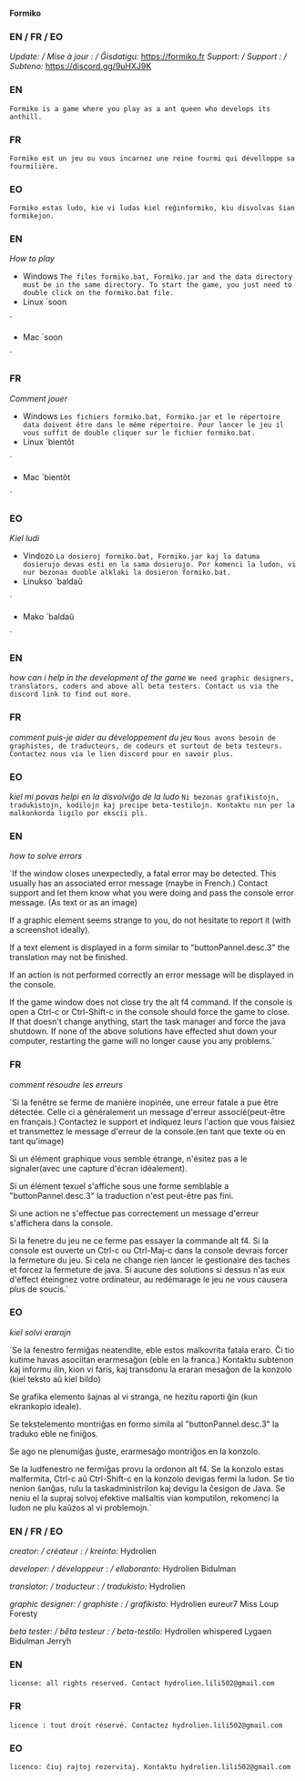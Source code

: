 **Formiko**

### EN / FR / EO
*Update: / Mise à jour : / Ĝisdatigu:* https://formiko.fr
*Support: / Support : / Subteno:* https://discord.gg/9uHXJ9K

### EN
`Formiko is a game where you play as a ant queen who develops its anthill.`

### FR
`Formiko est un jeu ou vous incarnez une reine fourmi qui dévelloppe sa fourmilière.`

### EO
`Formiko estas ludo, kie vi ludas kiel reĝinformiko, kiu disvolvas ŝian formikejon.`

### EN
*How to play*

+ Windows
`The files formiko.bat, Formiko.jar and the data directory must be in the same directory.
To start the game, you just need to double click on the formiko.bat file.
`
+ Linux
`soon

`
+ Mac
`soon

`

### FR
*Comment jouer*

+ Windows
`Les fichiers formiko.bat, Formiko.jar et le répertoire data doivent être dans le même répertoire.
Pour lancer le jeu il vous suffit de double cliquer sur le fichier formiko.bat.
`
+ Linux
`bientôt

`
+ Mac
`bientôt

`

### EO
*Kiel ludi*

+ Vindozo
`La dosieroj formiko.bat, Formiko.jar kaj la datuma dosierujo devas esti en la sama dosierujo.
Por komenci la ludon, vi nur bezonas duoble alklaki la dosieron formiko.bat.
`
+ Linukso
`baldaŭ

`
+ Mako
`baldaŭ

`


### EN
*how can i help in the development of the game*
`We need graphic designers, translators, coders and above all beta testers. Contact us via the discord link to find out more.`

### FR
*comment puis-je aider au développement du jeu*
`Nous avons besoin de graphistes, de traducteurs, de codeurs et surtout de beta testeurs. Contactez nous via le lien discord pour en savoir plus.`

### EO
*kiel mi povas helpi en la disvolviĝo de la ludo*
`Ni bezonas grafikistojn, tradukistojn, kodilojn kaj precipe beta-testilojn. Kontaktu nin per la malkonkorda ligilo por ekscii pli.`

### EN
*how to solve errors*

`If the window closes unexpectedly, a fatal error may be detected. This usually has an associated error message (maybe in French.)
Contact support and let them know what you were doing and pass the console error message. (As text or as an image)

If a graphic element seems strange to you, do not hesitate to report it (with a screenshot ideally).

If a text element is displayed in a form similar to "buttonPannel.desc.3" the translation may not be finished.

If an action is not performed correctly an error message will be displayed in the console.

If the game window does not close try the alt f4 command.
If the console is open a Ctrl-c or Ctrl-Shift-c in the console should force the game to close.
If that doesn't change anything, start the task manager and force the java shutdown.
If none of the above solutions have effected shut down your computer, restarting the game will no longer cause you any problems.`

### FR
*comment résoudre les erreurs*

`Si la fenêtre se ferme de manière inopinée, une erreur fatale a pue être détectée. Celle ci a généralement un message d'erreur associé(peut-être en français.)
Contactez le support et indiquez leurs l'action que vous faisiez et transmettez le message d'erreur de la console.(en tant que texte ou en tant qu'image)

Si un élément graphique vous semble étrange, n'ésitez pas a le signaler(avec une capture d'écran idéalement).

Si un élément texuel s'affiche sous une forme semblable a "buttonPannel.desc.3" la traduction n'est peut-être pas fini.

Si une action ne s'effectue pas correctement un message d'erreur s'affichera dans la console.

Si la fenetre du jeu ne ce ferme pas essayer la commande alt f4.
Si la console est ouverte un Ctrl-c ou Ctrl-Maj-c dans la console devrais forcer la fermeture du jeu.
Si cela ne change rien lancer le gestionaire des taches et forcez la fermeture de java.
Si aucune des solutions si dessus n'as eux d'effect éteingnez votre ordinateur, au redémarage le jeu ne vous causera plus de soucis.`

### EO
*kiel solvi erarojn*

`Se la fenestro fermiĝas neatendite, eble estos malkovrita fatala eraro. Ĉi tio kutime havas asociitan erarmesaĝon (eble en la franca.)
Kontaktu subtenon kaj informu ilin, kion vi faris, kaj transdonu la eraran mesaĝon de la konzolo (kiel teksto aŭ kiel bildo)

Se grafika elemento ŝajnas al vi stranga, ne hezitu raporti ĝin (kun ekrankopio ideale).

Se tekstelemento montriĝas en formo simila al "buttonPannel.desc.3" la traduko eble ne finiĝos.

Se ago ne plenumiĝas ĝuste, erarmesaĝo montriĝos en la konzolo.

Se la ludfenestro ne fermiĝas provu la ordonon alt f4.
Se la konzolo estas malfermita, Ctrl-c aŭ Ctrl-Shift-c en la konzolo devigas fermi la ludon.
Se tio nenion ŝanĝas, rulu la taskadministrilon kaj devigu la ĉesigon de Java.
Se neniu el la supraj solvoj efektive malŝaltis vian komputilon, rekomenci la ludon ne plu kaŭzos al vi problemojn.`


### EN / FR / EO
*creator: / créateur : / kreinto:*
Hydrolien

*developer: / développeur : / ellaboranto:*
Hydrolien
Bidulman

*translator: / traducteur : / tradukisto:*
Hydrolien

*graphic designer: / graphiste : / grafikisto:*
Hydrolien
eureur7
Miss Loup
Foresty

*beta tester: / bêta testeur : / beta-testilo:*
Hydrolien
whispered
Lygaen
Bidulman
Jerryh

### EN
`license: all rights reserved. Contact hydrolien.lili502@gmail.com`

### FR
`licence : tout droit réservé. Contactez hydrolien.lili502@gmail.com`

### EO
`licenco: ĉiuj rajtoj rezervitaj. Kontaktu hydrolien.lili502@gmail.com`
